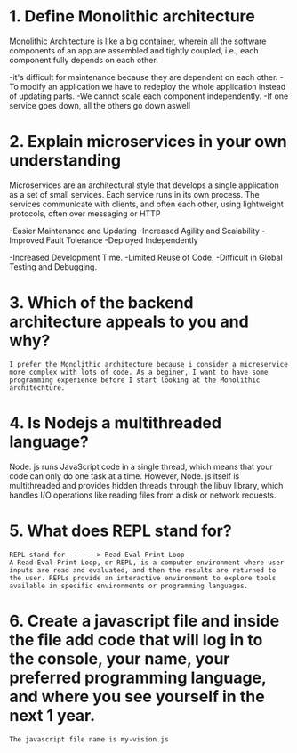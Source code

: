 # 1. Define Monolithic architecture
<!-- Defination -->
Monolithic Architecture is like a big container, wherein all the software components of an app are assembled and tightly coupled, i.e., each component fully depends on each other. 
<!-- The Disadvantage of Monolithic architecture  -->
-it's difficult for maintenance because they are dependent on each other.
-To modify an application we have to redeploy the whole application instead of updating parts.
-We cannot scale each component independently.
-If one service goes down, all the others go down aswell

# 2. Explain microservices in your own understanding
Microservices are an architectural style that develops a single application as a set of small services. Each service runs in its own process. The services communicate with clients, and often each other, using lightweight protocols, often over messaging or HTTP
<!-- Advantages of Microservices -->
-Easier Maintenance and Updating
-Increased Agility and Scalability
-Improved Fault Tolerance
-Deployed Independently
<!-- DisAdvantages of Microservices -->
-Increased Development Time.
-Limited Reuse of Code.
-Difficult in Global Testing and Debugging.

# 3. Which of the backend architecture appeals to you and why?
    I prefer the Monolithic architecture because i consider a micreservice more complex with lots of code. As a beginer, I want to have some programming experience before I start looking at the Monolithic architechture.

# 4. Is Nodejs a multithreaded language?
   Node. js runs JavaScript code in a single thread, which means that your code can only do one task at a time. However, Node. js itself is multithreaded and provides hidden threads through the libuv library, which handles I/O operations like reading files from a disk or network requests.

# 5. What does REPL stand for?
    REPL stand for -------> Read-Eval-Print Loop
    A Read-Eval-Print Loop, or REPL, is a computer environment where user inputs are read and evaluated, and then the results are returned to the user. REPLs provide an interactive environment to explore tools available in specific environments or programming languages.

# 6. Create a javascript file and inside the file add code that will log in to the console, your name, your preferred programming language, and where you see yourself in the next 1 year.
    The javascript file name is my-vision.js